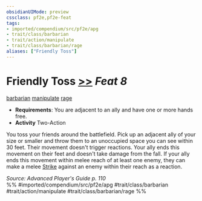 ```yaml
---
obsidianUIMode: preview
cssclass: pf2e,pf2e-feat
tags:
- imported/compendium/src/pf2e/apg
- trait/class/barbarian
- trait/action/manipulate
- trait/class/barbarian/rage
aliases: ["Friendly Toss"]
---
```

# Friendly Toss  [>>](chapter-9-playing-the-game.md#Actions "Two-Action") *Feat 8*  
[barbarian](rules/traits/barbarian.md)  [manipulate](manipulate.md)  [rage](rules/traits/rage.md)  

- **Requirements**: You are adjacent to an ally and have one or more hands free.
- **Activity** Two-Action

You toss your friends around the battlefield. Pick up an adjacent ally of your size or smaller and throw them to an unoccupied space you can see within 30 feet. Their movement doesn't trigger reactions. Your ally ends this movement on their feet and doesn't take damage from the fall. If your ally ends this movement within melee reach of at least one enemy, they can make a melee [Strike](strike.md) against an enemy within their reach as a reaction.

*Source: Advanced Player's Guide p. 110*  
%% #imported/compendium/src/pf2e/apg #trait/class/barbarian #trait/action/manipulate #trait/class/barbarian/rage %%